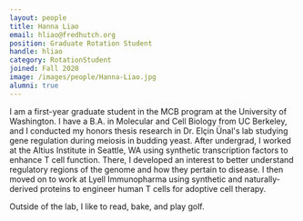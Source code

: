 ```yaml
---
layout: people
title: Hanna Liao
email: hliao@fredhutch.org
position: Graduate Rotation Student
handle: hliao
category: RotationStudent
joined: Fall 2020
image: /images/people/Hanna-Liao.jpg
alumni: true
---
```


I am a first-year graduate student in the MCB program at the University of Washington. I have a B.A. in Molecular and Cell Biology from UC Berkeley, and I conducted my honors thesis research in Dr. Elçin Ünal's lab studying gene regulation during meiosis in budding yeast. After undergrad, I worked at the Altius Institute in Seattle, WA using synthetic transcription factors to enhance T cell function. There, I developed an interest to better understand regulatory regions of the genome and how they pertain to disease. I then moved on to work at Lyell Immunopharma using synthetic and naturally-derived proteins to engineer human T cells for adoptive cell therapy.

Outside of the lab, I like to read, bake, and play golf.
